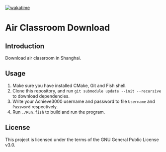[![wakatime](https://wakatime.com/badge/github/langningchen/AirClassroomDownload.svg)](https://wakatime.com/badge/github/langningchen/AirClassroomDownload)

# Air Classroom Download

## Introduction

Download air classroom in Shanghai.

## Usage

1. Make sure you have installed CMake, Git and Fish shell.
2. Clone this repository, and run `git submodule update --init --recursive` to download dependencies.
3. Write your Achieve3000 username and password to file `Username` and `Password` respectively.
4. Run `./Run.fish` to build and run the program.

## License

This project is licensed under the terms of the GNU General Public License v3.0.
